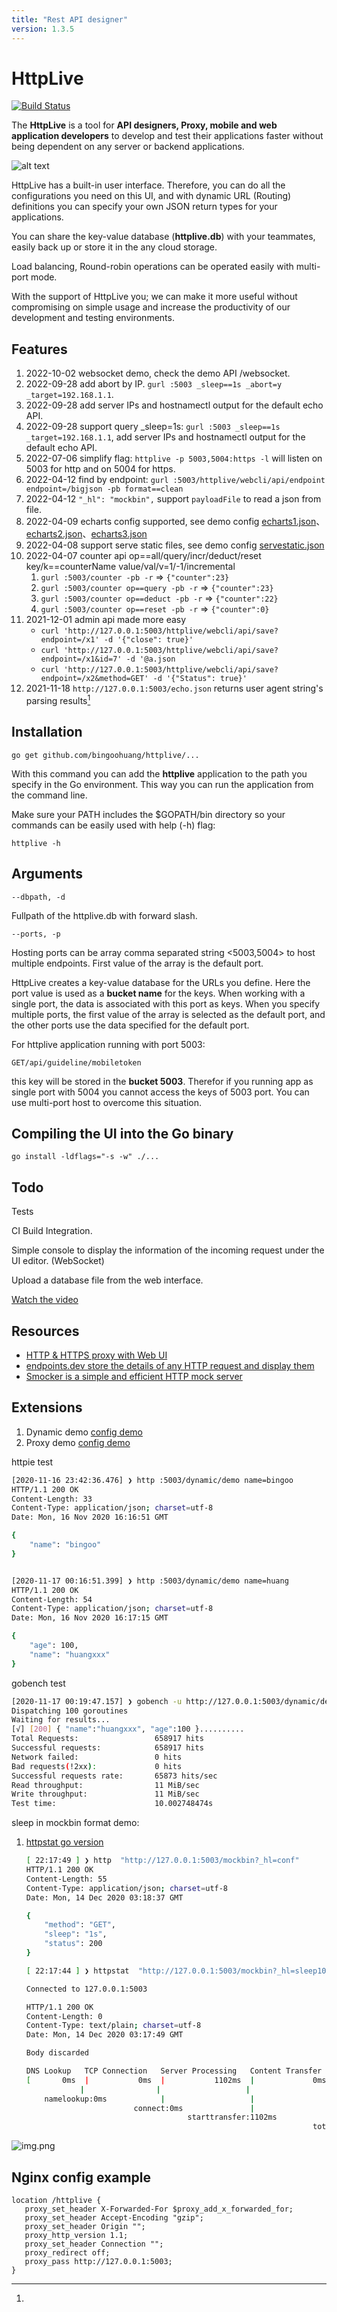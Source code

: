 ```yaml
---
title: "Rest API designer"
version: 1.3.5
---
```


# HttpLive

[![Build Status](https://travis-ci.org/bingoohuang/httplive.svg?branch=master)](https://travis-ci.org/bingoohuang/httplive)

The **HttpLive** is a tool for **API designers, Proxy, mobile and web application developers**
to develop and test their applications faster without being dependent on any server or backend applications.

![alt text](doc/httplive-ui.png "Your Title Here")

HttpLive has a built-in user interface. Therefore, you can do all the configurations you need on this UI,
and with dynamic URL (Routing) definitions you can specify your own JSON return types for your applications.

You can share the key-value database (**httplive.db**) with your teammates, easily back up or store it in the any cloud storage.

Load balancing, Round-robin operations can be operated easily with multi-port mode.

With the support of HttpLive you; we can make it more useful without compromising on simple usage
and increase the productivity of our development and testing environments.

## Features

1. 2022-10-02 websocket demo, check the demo API /websocket.
2. 2022-09-28 add abort by IP. `gurl :5003 _sleep==1s _abort=y _target=192.168.1.1`.
3. 2022-09-28 add server IPs and hostnamectl output for the default echo API.
4. 2022-09-28 support query _sleep=1s: `gurl :5003 _sleep==1s  _target=192.168.1.1`, add server IPs and hostnamectl output for the default echo API.
5. 2022-07-06 simplify flag: `httplive -p 5003,5004:https -l` will listen on 5003 for http and on 5004 for https.
6. 2022-04-12 find by endpoint: `gurl :5003/httplive/webcli/api/endpoint endpoint=/bigjson -pb format==clean`
7. 2022-04-12 `"_hl": "mockbin",` support `payloadFile` to read a json from file.
8. 2022-04-09 echarts config supported, see demo config [echarts1.json](assets/echarts1.json)、[echarts2.json](assets/echarts2.json)、[echarts3.json](assets/echarts3.json)
9. 2022-04-08 support serve static files, see demo config [servestatic.json](assets/servestatic.json)
10. 2022-04-07 counter api op==all/query/incr/deduct/reset key/k==counterName value/val/v=1/-1/incremental 
    1. `gurl :5003/counter -pb -r`  => `{"counter":23}`
    2. `gurl :5003/counter op==query -pb -r` => `{"counter":23}`
    2. `gurl :5003/counter op==deduct -pb -r` => `{"counter":22}`
    2. `gurl :5003/counter op==reset -pb -r` => `{"counter":0}`
11. 2021-12-01 admin api made more easy
     - `curl 'http://127.0.0.1:5003/httplive/webcli/api/save?endpoint=/x1' -d '{"close": true}'` 
     - `curl 'http://127.0.0.1:5003/httplive/webcli/api/save?endpoint=/x1&id=7' -d '@a.json` 
     - `curl 'http://127.0.0.1:5003/httplive/webcli/api/save?endpoint=/x2&method=GET' -d '{"Status": true}'`
12. 2021-11-18 `http://127.0.0.1:5003/echo.json` returns user agent string's parsing results[^1]

## Installation

    go get github.com/bingoohuang/httplive/...

With this command you can add the **httplive** application to the path you specify in the Go environment.
This way you can run the application from the command line.

Make sure your PATH includes the \$GOPATH/bin directory so your commands can be easily used with help (-h) flag:

    httplive -h

## Arguments

    --dbpath, -d

Fullpath of the httplive.db with forward slash.

    --ports, -p

Hosting ports can be array comma separated string <5003,5004> to host multiple endpoints. First value of the array is the default port.

HttpLive creates a key-value database for the URLs you define.
Here the port value is used as a **bucket name** for the keys.
When working with a single port, the data is associated with this port as keys.
When you specify multiple ports, the first value of the array is selected as the default port,
and the other ports use the data specified for the default port.

For httplive application running with port 5003:

    GET/api/guideline/mobiletoken

this key will be stored in the **bucket 5003**. Therefor if you running app as single port with 5004
you cannot access the keys of 5003 port. You can use multi-port host to overcome this situation.

## Compiling the UI into the Go binary

    go install -ldflags="-s -w" ./...

## Todo

Tests

CI Build Integration.

Simple console to display the information of the incoming request under the UI editor. (WebSocket)

Upload a database file from the web interface.

[Watch the video](https://youtu.be/AG5_llcBogk)

## Resources

- [HTTP & HTTPS proxy with Web UI](https://github.com/lqqyt2423/go-mitmproxy)
- [endpoints.dev store the details of any HTTP request and display them](https://www.endpoints.dev/)
- [Smocker is a simple and efficient HTTP mock server](https://github.com/Thiht/smocker)

## Extensions

1. Dynamic demo [config demo](assets/dynamicdemo.json)
1. Proxy demo [config demo](assets/proxydemo.json)

httpie test

```bash
[2020-11-16 23:42:36.476] ❯ http :5003/dynamic/demo name=bingoo
HTTP/1.1 200 OK
Content-Length: 33
Content-Type: application/json; charset=utf-8
Date: Mon, 16 Nov 2020 16:16:51 GMT

{
    "name": "bingoo"
}


[2020-11-17 00:16:51.399] ❯ http :5003/dynamic/demo name=huang
HTTP/1.1 200 OK
Content-Length: 54
Content-Type: application/json; charset=utf-8
Date: Mon, 16 Nov 2020 16:17:15 GMT

{
    "age": 100,
    "name": "huangxxx"
}
```

gobench test

```bash
[2020-11-17 00:19:47.157] ❯ gobench -u http://127.0.0.1:5003/dynamic/demo --method POST -postData '{"name":"huang"}' -p 0
Dispatching 100 goroutines
Waiting for results...
[√] [200] { "name":"huangxxx", "age":100 }..........
Total Requests:                 658917 hits
Successful requests:            658917 hits
Network failed:                 0 hits
Bad requests(!2xx):             0 hits
Successful requests rate:       65873 hits/sec
Read throughput:                11 MiB/sec
Write throughput:               11 MiB/sec
Test time:                      10.002748474s
```

sleep in mockbin format demo:

1. [httpstat go version](https://www.github.com/davecheney/httpstat)

    ```bash
    [ 22:17:49 ] ❯ http  "http://127.0.0.1:5003/mockbin?_hl=conf"
    HTTP/1.1 200 OK
    Content-Length: 55
    Content-Type: application/json; charset=utf-8
    Date: Mon, 14 Dec 2020 03:18:37 GMT

    {
        "method": "GET",
        "sleep": "1s",
        "status": 200
    }

    [ 22:17:44 ] ❯ httpstat  "http://127.0.0.1:5003/mockbin?_hl=sleep100ms"

    Connected to 127.0.0.1:5003

    HTTP/1.1 200 OK
    Content-Length: 0
    Content-Type: text/plain; charset=utf-8
    Date: Mon, 14 Dec 2020 03:17:49 GMT

    Body discarded

    DNS Lookup   TCP Connection   Server Processing   Content Transfer
    [       0ms  |           0ms  |           1102ms  |             0ms  ]
                |                |                   |                  |
        namelookup:0ms            |                   |                  |
                            connect:0ms               |                  |
                                        starttransfer:1102ms           |
                                                                    total:1103ms
    ```



[^1]: 

![img.png](_imgs/img.png)



## Nginx config example


```nginx
location /httplive {
   proxy_set_header X-Forwarded-For $proxy_add_x_forwarded_for;
   proxy_set_header Accept-Encoding "gzip";
   proxy_set_header Origin "";
   proxy_http_version 1.1;
   proxy_set_header Connection "";
   proxy_redirect off;
   proxy_pass http://127.0.0.1:5003;
}
```